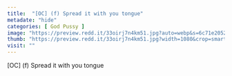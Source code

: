 ```yaml
---
title:  "[OC] (f) Spread it with you tongue"
metadate: "hide"
categories: [ God Pussy ]
image: "https://preview.redd.it/33oirj7n4km51.jpg?auto=webp&s=6c71e2052c01b447643c739309cf27115b65d646"
thumb: "https://preview.redd.it/33oirj7n4km51.jpg?width=1080&crop=smart&auto=webp&s=ca9645f2128c547c1a3baa6c1ed1bf0533cf8931"
visit: ""
---
```

[OC] (f) Spread it with you tongue
